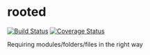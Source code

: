# rooted

[![Build Status](https://travis-ci.org/ericdouglas/rooted.svg)](https://travis-ci.org/ericdouglas/rooted)
[![Coverage Status](https://coveralls.io/repos/ericdouglas/rooted/badge.svg?branch=master&service=github)](https://coveralls.io/github/ericdouglas/rooted?branch=master)

Requiring modules/folders/files in the right way
